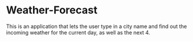 # Weather-Forecast
This is an application that lets the user type in a city name and find out the incoming weather for the current day, as well as the next 4.
